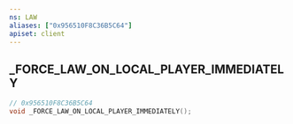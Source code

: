 ```yaml
---
ns: LAW
aliases: ["0x956510F8C36B5C64"]
apiset: client
---
```

## _FORCE_LAW_ON_LOCAL_PLAYER_IMMEDIATELY

```c
// 0x956510F8C36B5C64
void _FORCE_LAW_ON_LOCAL_PLAYER_IMMEDIATELY();
```





